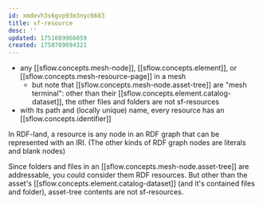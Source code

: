 ```yaml
---
id: xmdevh3s6gvp93m3nyc6683
title: sf-resource
desc: ''
updated: 1751089966059
created: 1750709094321
---
```


- any [[sflow.concepts.mesh-node]], [[sflow.concepts.element]], or [[sflow.concepts.mesh-resource-page]] in a mesh
  - but note that [[sflow.concepts.mesh-node.asset-tree]] are "mesh terminal": other than their [[sflow.concepts.element.catalog-dataset]], the other files and folders are not sf-resources 
- with its path and (locally unique) name, every resource has an [[sflow.concepts.identifier]]

In RDF-land, a resource is any node in an RDF graph that can be represented with
an IRI. (The other kinds of RDF graph nodes are literals and blank nodes)

Since folders and files in an [[sflow.concepts.mesh-node.asset-tree]] are addressable, you could consider them RDF resources. But other than the asset's [[sflow.concepts.element.catalog-dataset]] (and it's contained files and folder), asset-tree contents are not sf-resources.